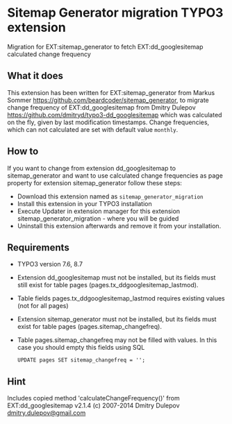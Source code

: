 # Sitemap Generator migration TYPO3 extension

Migration for EXT:sitemap_generator to fetch EXT:dd_googlesitemap calculated change frequency

## What it does

This extension has been written for EXT:sitemap_generator from Markus Sommer
https://github.com/beardcoder/sitemap_generator,
to migrate change frequency of EXT:dd_googlesitemap from Dmitry Dulepov 
https://github.com/dmitryd/typo3-dd_googlesitemap
which was calculated on the fly, given by last modification timestamps.
Change frequencies, which can not calculated are set with default value `monthly`.

## How to

If you want to change from extension dd_googlesitemap to sitemap_generator
and want to use calculated change frequencies as page property for extension sitemap_generator follow these steps:
- Download this extension named as `sitemap_generator_migration`
- Install this extension in your TYPO3 installation
- Execute Updater in extension manager for this extension sitemap_generator_migration - where you will be guided
- Uninstall this extension afterwards and remove it from your installation. 

## Requirements

- TYPO3 version 7.6, 8.7
- Extension dd_googlesitemap must not be installed, but its fields must still exist for table pages (pages.tx_ddgooglesitemap_lastmod).
- Table fields pages.tx_ddgooglesitemap_lastmod requires existing values (not for all pages)
- Extension sitemap_generator must not be installed, but its fields must exist for table pages (pages.sitemap_changefreq).
- Table pages.sitemap_changefreq may not be filled with values. In this case you should empty this fields using SQL

    `UPDATE pages SET sitemap_changefreq = '';`

## Hint

Includes copied method 'calculateChangeFrequency()' from EXT:dd_googlesitemap v2.1.4
(c) 2007-2014 Dmitry Dulepov <dmitry.dulepov@gmail.com>
